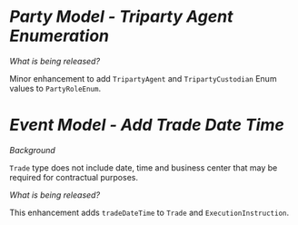 # *Party Model - Triparty Agent Enumeration*

_What is being released?_

Minor enhancement to add `TripartyAgent` and  `TripartyCustodian` Enum values to `PartyRoleEnum`.

# *Event Model - Add Trade Date Time*

_Background_

`Trade` type does not include date, time and business center that may be required for contractual purposes.

_What is being released?_

This enhancement adds `tradeDateTime` to `Trade` and `ExecutionInstruction`.
